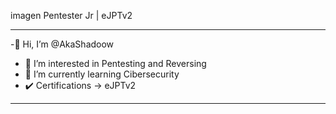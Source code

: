 imagen
Pentester Jr | eJPTv2
* * *
-👋 Hi, I’m @AkaShadoow
- 👀 I’m interested in Pentesting and Reversing
- 🌱 I’m currently learning Cibersecurity
- ✔️ Certifications -> eJPTv2
* * *
